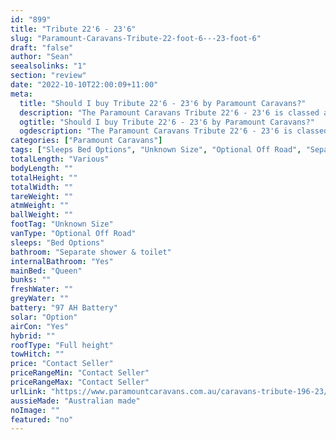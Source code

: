 ```yaml
---
id: "899"
title: "Tribute 22'6 - 23'6"
slug: "Paramount-Caravans-Tribute-22-foot-6---23-foot-6"
draft: "false"
author: "Sean"
seealsolinks: "1"
section: "review"
date: "2022-10-10T22:00:09+11:00"
meta:
  title: "Should I buy Tribute 22'6 - 23'6 by Paramount Caravans?"
  description: "The Paramount Caravans Tribute 22'6 - 23'6 is classed as Optional Off Road, and sleeps Bed Options people. It is Australian made and comes in at Unknown Size. It generally has Separate shower & toilet."
  ogtitle: "Should I buy Tribute 22'6 - 23'6 by Paramount Caravans?"
  ogdescription: "The Paramount Caravans Tribute 22'6 - 23'6 is classed as Optional Off Road, and sleeps Bed Options people. It is Australian made and comes in at Unknown Size. It generally has Separate shower & toilet."
categories: ["Paramount Caravans"]
tags: ["Sleeps Bed Options", "Unknown Size", "Optional Off Road", "Separate shower & toilet", "Full height", "Price Unknown"]
totalLength: "Various"
bodyLength: ""
totalHeight: ""
totalWidth: ""
tareWeight: ""
atmWeight: ""
ballWeight: ""
footTag: "Unknown Size"
vanType: "Optional Off Road"
sleeps: "Bed Options"
bathroom: "Separate shower & toilet"
internalBathroom: "Yes"
mainBed: "Queen"
bunks: ""
freshWater: ""
greyWater: ""
battery: "97 AH Battery"
solar: "Option"
airCon: "Yes"
hybrid: ""
roofType: "Full height"
towHitch: ""
price: "Contact Seller"
priceRangeMin: "Contact Seller"
priceRangeMax: "Contact Seller"
urlLink: "https://www.paramountcaravans.com.au/caravans-tribute-196-23/"
aussieMade: "Australian made"
noImage: ""
featured: "no"
---
```

